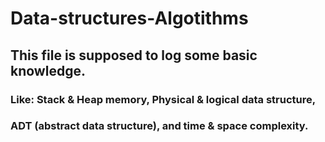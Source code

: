 # Data-structures-Algotithms
## This file is supposed to log some basic knowledge. 
### Like: Stack & Heap memory, Physical & logical data structure, 
### ADT (abstract data structure), and time & space complexity. 
